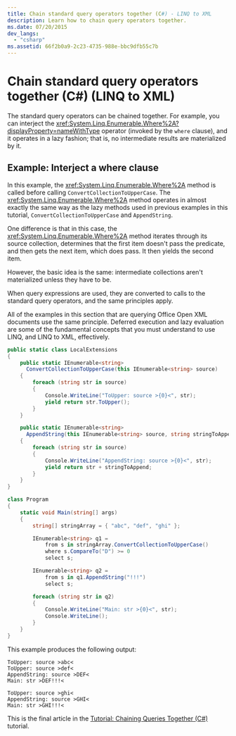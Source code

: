 ```yaml
---
title: Chain standard query operators together (C#) - LINQ to XML
description: Learn how to chain query operators together.
ms.date: 07/20/2015
dev_langs:
  - "csharp"
ms.assetid: 66f2b0a9-2c23-4735-988e-bbc9dfb55c7b
---
```


# Chain standard query operators together (C#) (LINQ to XML)

The standard query operators can be chained together. For example, you can interject the <xref:System.Linq.Enumerable.Where%2A?displayProperty=nameWithType> operator (invoked by the `where` clause), and it operates in a lazy fashion; that is, no intermediate results are materialized by it.

## Example: Interject a where clause

In this example, the <xref:System.Linq.Enumerable.Where%2A> method is called before calling `ConvertCollectionToUpperCase`. The <xref:System.Linq.Enumerable.Where%2A> method operates in almost exactly the same way as the lazy methods used in previous examples in this tutorial, `ConvertCollectionToUpperCase` and `AppendString`.

One difference is that in this case, the <xref:System.Linq.Enumerable.Where%2A> method iterates through its source collection, determines that the first item doesn't pass the predicate, and then gets the next item, which does pass. It then yields the second item.

However, the basic idea is the same: intermediate collections aren't materialized unless they have to be.

When query expressions are used, they are converted to calls to the standard query operators, and the same principles apply.

All of the examples in this section that are querying Office Open XML documents use the same principle. Deferred execution and lazy evaluation are some of the fundamental concepts that you must understand to use LINQ, and LINQ to XML, effectively.

```csharp
public static class LocalExtensions
{
    public static IEnumerable<string>
      ConvertCollectionToUpperCase(this IEnumerable<string> source)
    {
        foreach (string str in source)
        {
            Console.WriteLine("ToUpper: source >{0}<", str);
            yield return str.ToUpper();
        }
    }

    public static IEnumerable<string>
      AppendString(this IEnumerable<string> source, string stringToAppend)
    {
        foreach (string str in source)
        {
            Console.WriteLine("AppendString: source >{0}<", str);
            yield return str + stringToAppend;
        }
    }
}

class Program
{
    static void Main(string[] args)
    {
        string[] stringArray = { "abc", "def", "ghi" };

        IEnumerable<string> q1 =
            from s in stringArray.ConvertCollectionToUpperCase()
            where s.CompareTo("D") >= 0
            select s;

        IEnumerable<string> q2 =
            from s in q1.AppendString("!!!")
            select s;

        foreach (string str in q2)
        {
            Console.WriteLine("Main: str >{0}<", str);
            Console.WriteLine();
        }
    }
}
```

This example produces the following output:

```output
ToUpper: source >abc<
ToUpper: source >def<
AppendString: source >DEF<
Main: str >DEF!!!<

ToUpper: source >ghi<
AppendString: source >GHI<
Main: str >GHI!!!<
```

This is the final article in the [Tutorial: Chaining Queries Together (C#)](chain-queries-example.md) tutorial.
